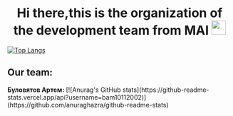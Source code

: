 <h1 align="center">Hi there,this is the organization of the development team from MAI
<img src="https://github.com/blackcater/blackcater/raw/main/images/Hi.gif" height="32"/></h1>

[![Top Langs](https://github-readme-stats.vercel.app/api/top-langs/?username=anuraghazra)](https://github.com/anuraghazra/github-readme-stats)

<h2>Our team:</h2>
<b>Буловятов Артем:</b>  
[![Anurag's GitHub stats](https://github-readme-stats.vercel.app/api?username=bam10112002)](https://github.com/anuraghazra/github-readme-stats)

